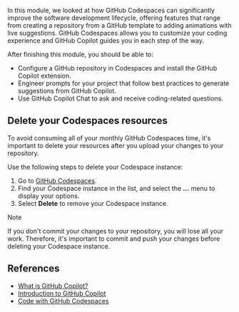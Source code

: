 In this module, we looked at how GitHub Codespaces can significantly improve the software development lifecycle, offering features that range from creating a repository from a GitHub template to adding animations with live suggestions. GitHub Codespaces allows you to customize your coding experience and GitHub Copilot guides you in each step of the way.

After finishing this module, you should be able to:

- Configure a GitHub repository in Codespaces and install the GitHub Copilot extension.
- Engineer prompts for your project that follow best practices to generate suggestions from GitHub Copilot.
- Use GitHub Copilot Chat to ask and receive coding-related questions.

## Delete your Codespaces resources

To avoid consuming all of your monthly GitHub Codespaces time, it's important to delete your resources after you upload your changes to your repository.

Use the following steps to delete your Codespace instance:

1. Go to [GitHub Codespaces](https://github.com/codespaces).
1. Find your Codespace instance in the list, and select the **...** menu to display your options.
1. Select **Delete** to remove your Codespace instance.

>[!Note]
> If you don't commit your changes to your repository, you will lose all your work. Therefore, it's important to commit and push your changes before deleting your Codespace instance.

## References

- [What is GitHub Copilot?](/shows/introduction-to-github-copilot/what-is-github-copilot-1-of-6?WT.mc_id=academic-105743-bethanycheum )
- [Introduction to GitHub Copilot](/training/modules/introduction-to-github-copilot/?WT.mc_id=academic-105778-alfredodeza)
- [Code with GitHub Codespaces](/training/modules/code-with-github-codespaces/?WT.mc_id=academic-105779-alfredodeza)
